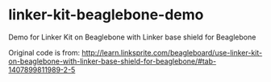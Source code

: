 # linker-kit-beaglebone-demo
Demo for Linker Kit on Beaglebone with Linker base shield for Beaglebone

Original code is from:
http://learn.linksprite.com/beagleboard/use-linker-kit-on-beaglebone-with-linker-base-shield-for-beaglebone/#tab-1407899811989-2-5
